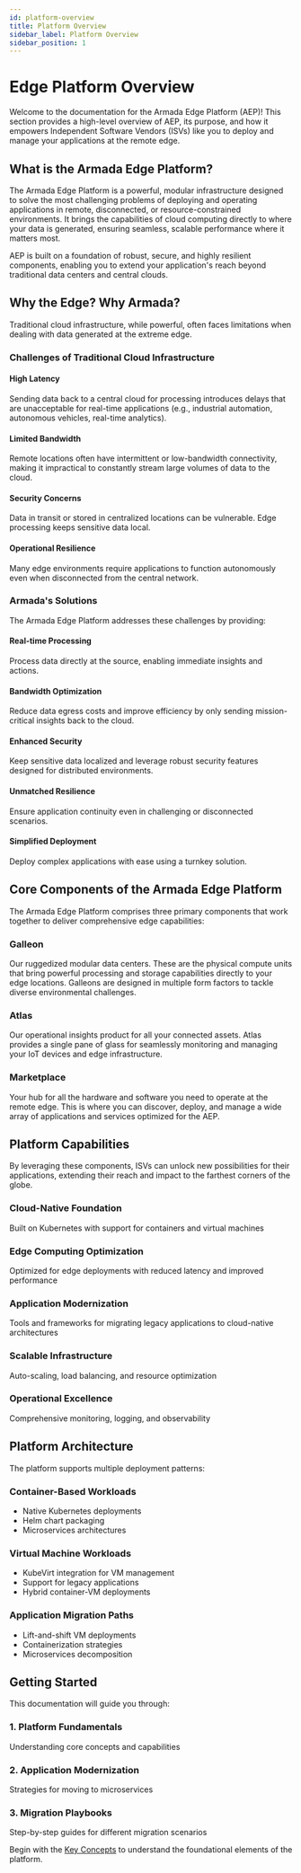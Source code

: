 ```yaml
---
id: platform-overview
title: Platform Overview
sidebar_label: Platform Overview
sidebar_position: 1
---
```


# Edge Platform Overview

Welcome to the documentation for the Armada Edge Platform (AEP)! This section provides a high-level overview of AEP, its purpose, and how it empowers Independent Software Vendors (ISVs) like you to deploy and manage your applications at the remote edge.

## What is the Armada Edge Platform?

The Armada Edge Platform is a powerful, modular infrastructure designed to solve the most challenging problems of deploying and operating applications in remote, disconnected, or resource-constrained environments. It brings the capabilities of cloud computing directly to where your data is generated, ensuring seamless, scalable performance where it matters most.

AEP is built on a foundation of robust, secure, and highly resilient components, enabling you to extend your application's reach beyond traditional data centers and central clouds.

## Why the Edge? Why Armada?

Traditional cloud infrastructure, while powerful, often faces limitations when dealing with data generated at the extreme edge.

### Challenges of Traditional Cloud Infrastructure

#### High Latency
Sending data back to a central cloud for processing introduces delays that are unacceptable for real-time applications (e.g., industrial automation, autonomous vehicles, real-time analytics).

#### Limited Bandwidth
Remote locations often have intermittent or low-bandwidth connectivity, making it impractical to constantly stream large volumes of data to the cloud.

#### Security Concerns
Data in transit or stored in centralized locations can be vulnerable. Edge processing keeps sensitive data local.

#### Operational Resilience
Many edge environments require applications to function autonomously even when disconnected from the central network.

### Armada's Solutions

The Armada Edge Platform addresses these challenges by providing:

#### Real-time Processing
Process data directly at the source, enabling immediate insights and actions.

#### Bandwidth Optimization
Reduce data egress costs and improve efficiency by only sending mission-critical insights back to the cloud.

#### Enhanced Security
Keep sensitive data localized and leverage robust security features designed for distributed environments.

#### Unmatched Resilience
Ensure application continuity even in challenging or disconnected scenarios.

#### Simplified Deployment
Deploy complex applications with ease using a turnkey solution.

## Core Components of the Armada Edge Platform

The Armada Edge Platform comprises three primary components that work together to deliver comprehensive edge capabilities:

### Galleon

Our ruggedized modular data centers. These are the physical compute units that bring powerful processing and storage capabilities directly to your edge locations. Galleons are designed in multiple form factors to tackle diverse environmental challenges.

### Atlas

Our operational insights product for all your connected assets. Atlas provides a single pane of glass for seamlessly monitoring and managing your IoT devices and edge infrastructure.

### Marketplace

Your hub for all the hardware and software you need to operate at the remote edge. This is where you can discover, deploy, and manage a wide array of applications and services optimized for the AEP.

## Platform Capabilities

By leveraging these components, ISVs can unlock new possibilities for their applications, extending their reach and impact to the farthest corners of the globe.

### Cloud-Native Foundation
Built on Kubernetes with support for containers and virtual machines

### Edge Computing Optimization
Optimized for edge deployments with reduced latency and improved performance

### Application Modernization
Tools and frameworks for migrating legacy applications to cloud-native architectures

### Scalable Infrastructure
Auto-scaling, load balancing, and resource optimization

### Operational Excellence
Comprehensive monitoring, logging, and observability

## Platform Architecture

The platform supports multiple deployment patterns:

### Container-Based Workloads
- Native Kubernetes deployments
- Helm chart packaging
- Microservices architectures

### Virtual Machine Workloads
- KubeVirt integration for VM management
- Support for legacy applications
- Hybrid container-VM deployments

### Application Migration Paths
- Lift-and-shift VM deployments
- Containerization strategies
- Microservices decomposition

## Getting Started

This documentation will guide you through:

### 1. Platform Fundamentals
Understanding core concepts and capabilities

### 2. Application Modernization
Strategies for moving to microservices

### 3. Migration Playbooks
Step-by-step guides for different migration scenarios

Begin with the [Key Concepts](./key-concepts) to understand the foundational elements of the platform. 